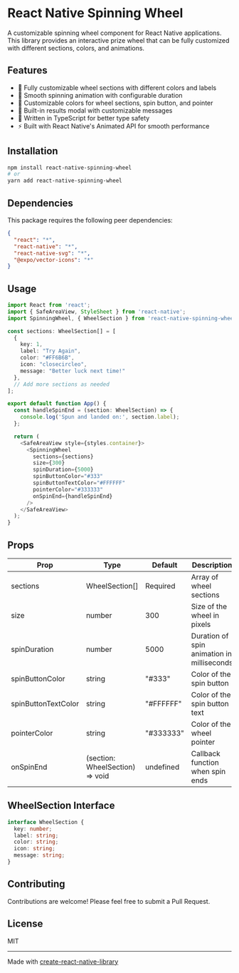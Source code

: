 # React Native Spinning Wheel

A customizable spinning wheel component for React Native applications. This library provides an interactive prize wheel that can be fully customized with different sections, colors, and animations.

## Features

- 🎡 Fully customizable wheel sections with different colors and labels
- 🎯 Smooth spinning animation with configurable duration
- 🎨 Customizable colors for wheel sections, spin button, and pointer
- 📱 Built-in results modal with customizable messages
- 💪 Written in TypeScript for better type safety
- ⚡ Built with React Native's Animated API for smooth performance

## Installation

```bash
npm install react-native-spinning-wheel
# or
yarn add react-native-spinning-wheel
```

## Dependencies

This package requires the following peer dependencies:

```json
{
  "react": "*",
  "react-native": "*",
  "react-native-svg": "*",
  "@expo/vector-icons": "*"
}
```

## Usage

```typescript
import React from 'react';
import { SafeAreaView, StyleSheet } from 'react-native';
import SpinningWheel, { WheelSection } from 'react-native-spinning-wheel';

const sections: WheelSection[] = [
  {
    key: 1,
    label: "Try Again",
    color: "#FF6B6B",
    icon: "closecircleo",
    message: "Better luck next time!"
  },
  // Add more sections as needed
];

export default function App() {
  const handleSpinEnd = (section: WheelSection) => {
    console.log('Spun and landed on:', section.label);
  };

  return (
    <SafeAreaView style={styles.container}>
      <SpinningWheel
        sections={sections}
        size={300}
        spinDuration={5000}
        spinButtonColor="#333"
        spinButtonTextColor="#FFFFFF"
        pointerColor="#333333"
        onSpinEnd={handleSpinEnd}
      />
    </SafeAreaView>
  );
}
```

## Props

| Prop                | Type                            | Default   | Description                                |
| ------------------- | ------------------------------- | --------- | ------------------------------------------ |
| sections            | WheelSection[]                  | Required  | Array of wheel sections                    |
| size                | number                          | 300       | Size of the wheel in pixels                |
| spinDuration        | number                          | 5000      | Duration of spin animation in milliseconds |
| spinButtonColor     | string                          | "#333"    | Color of the spin button                   |
| spinButtonTextColor | string                          | "#FFFFFF" | Color of the spin button text              |
| pointerColor        | string                          | "#333333" | Color of the wheel pointer                 |
| onSpinEnd           | (section: WheelSection) => void | undefined | Callback function when spin ends           |

## WheelSection Interface

```typescript
interface WheelSection {
  key: number;
  label: string;
  color: string;
  icon: string;
  message: string;
}
```

## Contributing

Contributions are welcome! Please feel free to submit a Pull Request.

## License

MIT

---

Made with [create-react-native-library](https://github.com/callstack/react-native-builder-bob)

